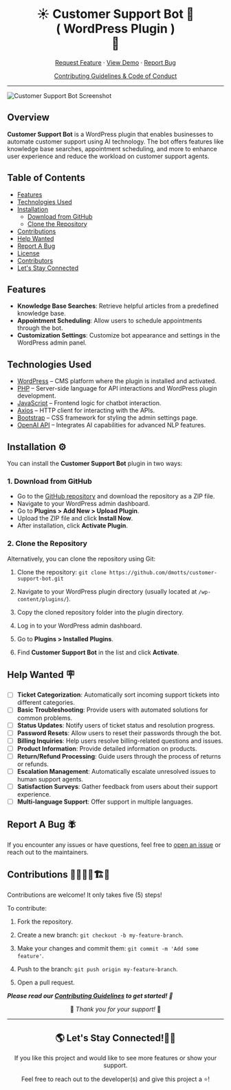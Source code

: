 <h1 align="center">
☀️ Customer Support Bot 🤖 <br> <span>( WordPress Plugin )</span> <br> 🦥
</h1>


<p align="center">
<a href="https://github.com/dmotts/customer-support-bot/issues/new?assignees=&labels=enhancement&projects=&template=feature_request.yml&title=%5BFeature+Request%5D+">Request Feature</a>
     ·
    <a href="https://shorturl.at/AZvWp" target="blank">View Demo</a>
    ·
    <a href="https://github.com/dmotts/customer-support-bot/issues/new?assignees=&labels=bug&projects=&template=bug_report.yml&title=%5BBug%5D+">Report Bug</a>
 
</p>

<p align="center"><a href="https://github.com/dmotts/customer-support-bot/blob/main/CONTRIBUTING.md">Contributing Guidelines & Code of Conduct</a></p>
 <hr>
 
![Customer Support Bot Screenshot](https://res.cloudinary.com/dzpafdvkm/image/upload/v1726858049/Portfolio/customer-support-bot-screenshot.png)

## Overview

**Customer Support Bot** is a WordPress plugin that enables businesses to automate customer support using AI technology. The bot offers features like knowledge base searches, appointment scheduling, and more to enhance user experience and reduce the workload on customer support agents.

## Table of Contents

- [Features](#features)
- [Technologies Used](#technologies-used)
- [Installation](#installation)
  - [Download from GitHub](#1-download-from-github)
  - [Clone the Repository](#2-clone-the-repository)
- [Contributions](#contributions)
- [Help Wanted](#help-wanted)
- [Report A Bug](#report-a-bug)
- [License](#license)
- [Contributors](#contributors)
- [Let's Stay Connected](#lets-stay-connected)

## Features 

- **Knowledge Base Searches**: Retrieve helpful articles from a predefined knowledge base.
- **Appointment Scheduling**: Allow users to schedule appointments through the bot.
- **Customization Settings**: Customize bot appearance and settings in the WordPress admin panel.

## Technologies Used  

- [WordPress](https://wordpress.org/) – CMS platform where the plugin is installed and activated.
- [PHP](https://www.php.net/) – Server-side language for API interactions and WordPress plugin development.
- [JavaScript](https://developer.mozilla.org/en-US/docs/Web/JavaScript) – Frontend logic for chatbot interaction.
- [Axios](https://axios-http.com/docs/intro) – HTTP client for interacting with the APIs.
- [Bootstrap](https://getbootstrap.com/) – CSS framework for styling the admin settings page.
- [OpenAI API](https://beta.openai.com/docs/) – Integrates AI capabilities for advanced NLP features.

## Installation ⚙️

You can install the **Customer Support Bot** plugin in two ways:

### 1. Download from GitHub

- Go to the [GitHub repository](https://github.com/dmotts/customer-support-bot) and download the repository as a ZIP file.
- Navigate to your WordPress admin dashboard.
- Go to **Plugins > Add New > Upload Plugin**.
- Upload the ZIP file and click **Install Now**.
- After installation, click **Activate Plugin**.

### 2. Clone the Repository

Alternatively, you can clone the repository using Git:

1. Clone the repository: `git clone https://github.com/dmotts/customer-support-bot.git`

2. Navigate to your WordPress plugin directory (usually located at `/wp-content/plugins/`).

3. Copy the cloned repository folder into the plugin directory.

4. Log in to your WordPress admin dashboard.

5. Go to **Plugins > Installed Plugins**.

6. Find **Customer Support Bot** in the list and click **Activate**.

## Help Wanted 🪧

- [ ] **Ticket Categorization**: Automatically sort incoming support tickets into different categories.
- [ ] **Basic Troubleshooting**: Provide users with automated solutions for common problems.
- [ ] **Status Updates**: Notify users of ticket status and resolution progress.
- [ ] **Password Resets**: Allow users to reset their passwords through the bot.
- [ ] **Billing Inquiries**: Help users resolve billing-related questions and issues.
- [ ] **Product Information**: Provide detailed information on products.
- [ ] **Return/Refund Processing**: Guide users through the process of returns or refunds.
- [ ] **Escalation Management**: Automatically escalate unresolved issues to human support agents.
- [ ] **Satisfaction Surveys**: Gather feedback from users about their support experience.
- [ ] **Multi-language Support**: Offer support in multiple languages.

## Report A Bug 🪰

If you encounter any issues or have questions, feel free to [open an issue](https://github.com/dmotts/customer-support-bot/issues/new?assignees=&labels=bug&projects=&template=bug_report.yml&title=%5BBug%5D+) or reach out to the maintainers.


## Contributions 🧑‍🔧👷‍♀️🏗️🏢

Contributions are welcome! It only takes five (5) steps!

To contribute:

1) Fork the repository.

2) Create a new branch: `git checkout -b my-feature-branch`.

3) Make your changes and commit them: `git commit -m 'Add some feature'`.

4) Push to the branch: `git push origin my-feature-branch`.

5) Open a pull request.

***Please read our [Contributing Guidelines](CONTRIBUTING.md) to get started! 🚀***

<p align="center">🫶 <em>Thank you for your support! </em>🙌 </p>

<!--
<h2 align="center">✨ Contributors ✨ </h2>

<div align="center">
[Daley Mottley (dmotts)](https://github.com/dmotts)
</div>

<h2 align="center"> 🌟 Supporters 🌟 </h2>
-->
<hr>

<h2 align="center"> 🌎 Let's Stay Connected!🫸🫷 </h2>

<p align="center"> If you like this project and would like to see more features or show your support.</p>
<p align="center"> Feel free to reach out to the developer(s) and give this project a ⭐!</p>


